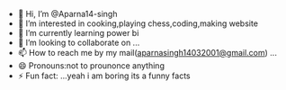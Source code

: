 - 👋 Hi, I’m @Aparna14-singh
- 👀 I’m interested in cooking,playing chess,coding,making website
- 🌱 I’m currently learning power bi
- 💞️ I’m looking to collaborate on ...
- 📫 How to reach me by my mail(aparnasingh14032001@gmail.com)
...
- 😄 Pronouns:not to prounonce anything
- ⚡ Fun fact: ...yeah i am boring its a funny facts

<!---
Aparna14-singh/Aparna14-singh is a ✨ special ✨ repository because its `README.md` (this file) appears on your GitHub profile.
You can click the Preview link to take a look at your changes.
--->
